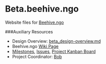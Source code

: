 # Beta.beehive.ngo

Website files for [Beehive.ngo]()

###Auxiliary Resources

- Design Overview: [beta_design-overview.md]()
- Beehive.ngo [Wiki Page]()
- [Milestones](), [Issues](), [Project Kanban Board]()
- Project Coordinator: [Bob]()
